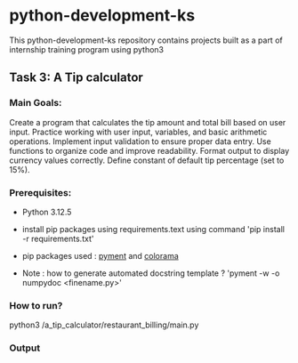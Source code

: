 # python-development-ks
This python-development-ks repository contains projects built as a part of internship training program using python3

## Task 3: A Tip calculator

### Main Goals:
Create a program that calculates the tip amount and total bill based on user input.
Practice working with user input, variables, and basic arithmetic operations.
Implement input validation to ensure proper data entry.
Use functions to organize code and improve readability.
Format output to display currency values correctly.
Define constant of default tip percentage (set to 15%).

### Prerequisites:
- Python 3.12.5
- install pip packages using requirements.text using command  'pip install -r requirements.txt'

- pip packages used : [pyment](https://pypi.org/project/pyment/) and [colorama](https://pypi.org/project/colorama/)
- Note : how to generate automated docstring template ? 'pyment -w -o numpydoc <finename.py>'

### How to run?
python3 /a_tip_calculator/restaurant_billing/main.py

### Output